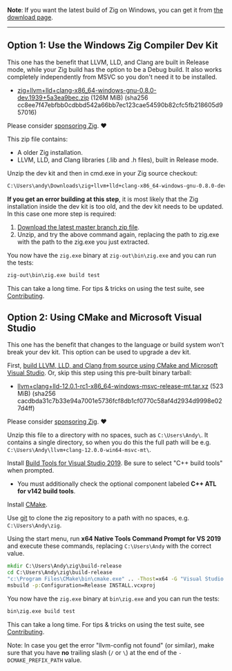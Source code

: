 **Note**: If you want the latest build of Zig on Windows, you can get it from [the download page](https://ziglang.org/download/).

***

## Option 1: Use the Windows Zig Compiler Dev Kit

This one has the benefit that LLVM, LLD, and Clang are built in Release mode, while your Zig build has the option to be a Debug build. It also works completely independently from MSVC so you don't need it to be installed.

* [zig+llvm+lld+clang-x86_64-windows-gnu-0.8.0-dev.1939+5a3ea9bec.zip](https://ziglang.org/deps/zig+llvm+lld+clang-x86_64-windows-gnu-0.8.0-dev.1939+5a3ea9bec.zip) (126M MiB) (sha256 cc8ee7f47ebfbb0cdbbd542a66bb7ec123cae54590b82cfc5fb218605d957016)

Please consider [sponsoring Zig](https://github.com/sponsors/ziglang). ❤️ 

This zip file contains:

 * A older Zig installation.
 * LLVM, LLD, and Clang libraries (.lib and .h files), built in Release mode.

Unzip the dev kit and then in cmd.exe in your Zig source checkout:

```bat
C:\Users\andy\Downloads\zig+llvm+lld+clang-x86_64-windows-gnu-0.8.0-dev.1038+58344e001\bin\zig.exe build -Dstage1 --search-prefix C:\Users\andy\Downloads\zig+llvm+lld+clang-x86_64-windows-gnu-0.8.0-dev.1038+58344e001 --override-lib-dir C:\zig\lib
```

**If you get an error building at this step**, it is most likely that the Zig installation inside the dev kit is too old, and the dev kit needs to be updated. In this case one more step is required:

 1. [Download the latest master branch zip file](https://ziglang.org/download/#release-master).
 2. Unzip, and try the above command again, replacing the path to zig.exe with the path to the zig.exe you just extracted.

You now have the `zig.exe` binary at `zig-out\bin\zig.exe` and you can run the tests:

```bat
zig-out\bin\zig.exe build test
```

This can take a long time. For tips & tricks on using the test suite, see [Contributing](https://github.com/ziglang/zig/blob/master/CONTRIBUTING.md#editing-source-code).

## Option 2: Using CMake and Microsoft Visual Studio

This one has the benefit that changes to the language or build system won't break your dev kit. This option can be used to upgrade a dev kit.

First, [build LLVM, LLD, and Clang from source using CMake and Microsoft Visual Studio](https://github.com/ziglang/zig/wiki/How-to-build-LLVM,-libclang,-and-liblld-from-source#windows). Or, skip this step using this pre-built binary tarball:

* [llvm+clang+lld-12.0.1-rc1-x86_64-windows-msvc-release-mt.tar.xz](https://ziglang.org/deps/llvm%2bclang%2blld-12.0.1-rc1-x86_64-windows-msvc-release-mt.tar.xz) (523 MiB) (sha256 cacdbda31c7b33e94a7001e5736fcf8db1cf0770c58af4d2934d9998e027d4ff)

Please consider [sponsoring Zig](https://github.com/sponsors/ziglang). ❤️ 

Unzip this file to a directory with no spaces, such as `C:\Users\Andy\`. It contains a single directory, so when you do this the full path will be e.g. `C:\Users\Andy\llvm+clang-12.0.0-win64-msvc-mt\`.

Install [Build Tools for Visual Studio 2019](https://visualstudio.microsoft.com/downloads/#build-tools-for-visual-studio-2019). Be sure to select "C++ build tools" when prompted.
 * You must additionally check the optional component labeled **C++ ATL for v142 build tools**.

Install [CMake](http://cmake.org).

Use [git](https://git-scm.com/) to clone the zig repository to a path with no spaces, e.g. `C:\Users\Andy\zig`.

Using the start menu, run **x64 Native Tools Command Prompt for VS 2019** and execute these commands, replacing `C:\Users\Andy` with the correct value.

```bat
mkdir C:\Users\Andy\zig\build-release
cd C:\Users\Andy\zig\build-release
"c:\Program Files\CMake\bin\cmake.exe" .. -Thost=x64 -G "Visual Studio 16 2019" -A x64 -DCMAKE_PREFIX_PATH=C:\Users\Andy\llvm+clang+lld-12.0.0-x86_64-windows-msvc-release-mt -DCMAKE_BUILD_TYPE=Release
msbuild -p:Configuration=Release INSTALL.vcxproj
```

You now have the `zig.exe` binary at `bin\zig.exe` and you can run the tests:

```bat
bin\zig.exe build test
```

This can take a long time. For tips & tricks on using the test suite, see [Contributing](https://github.com/ziglang/zig/blob/master/CONTRIBUTING.md#editing-source-code).

Note: In case you get the error "llvm-config not found" (or similar), make sure that you have **no** trailing slash (`/` or `\`) at the end of the `-DCMAKE_PREFIX_PATH` value. 
